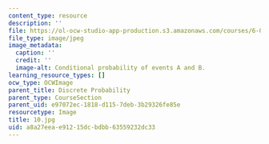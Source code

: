 ```yaml
---
content_type: resource
description: ''
file: https://ol-ocw-studio-app-production.s3.amazonaws.com/courses/6-01sc-introduction-to-electrical-engineering-and-computer-science-i-spring-2011/a8a27eeae91215dcbdbb63559232dc33_10.jpg
file_type: image/jpeg
image_metadata:
  caption: ''
  credit: ''
  image-alt: Conditional probability of events A and B.
learning_resource_types: []
ocw_type: OCWImage
parent_title: Discrete Probability
parent_type: CourseSection
parent_uid: e97072ec-1818-d115-7deb-3b29326fe85e
resourcetype: Image
title: 10.jpg
uid: a8a27eea-e912-15dc-bdbb-63559232dc33
---
```

